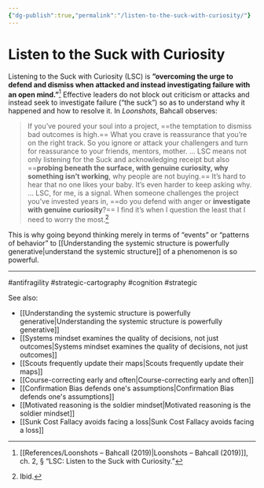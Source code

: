 ```yaml
---
{"dg-publish":true,"permalink":"/listen-to-the-suck-with-curiosity/"}
---
```


# Listen to the Suck with Curiosity

Listening to the Suck with Curiosity (LSC) is **”overcoming the urge to defend and dismiss when attacked and instead investigating failure with an open mind.”**[^1] Effective leaders do not block out criticism or attacks and instead seek to investigate failure (“the suck”) so as to understand why it happened and how to resolve it. In *Loonshots*, Bahcall observes:

> If you’ve poured your soul into a project, ==the temptation to dismiss bad outcomes is high.== What you crave is reassurance that you’re on the right track. So you ignore or attack your challengers and turn for reassurance to your friends, mentors, mother.
>...
> LSC means not only listening for the Suck and acknowledging receipt but also ==**probing beneath the surface, with genuine curiosity, why something isn’t working**, why people are not buying.== It’s hard to hear that no one likes your baby. It’s even harder to keep asking why.
> ...
> LSC, for me, is a signal. When someone challenges the project you’ve invested years in, ==do you defend with anger or **investigate with genuine curiosity**?== I find it’s when I question the least that I need to worry the most.[^2]

This is why going beyond thinking merely in terms of “events” or “patterns of behavior” to [[Understanding the systemic structure is powerfully generative\|understand the systemic structure]] of a phenomenon is so powerful.

---
#antifragility #strategic-cartography #cognition #strategic 

See also:
- [[Understanding the systemic structure is powerfully generative\|Understanding the systemic structure is powerfully generative]]
- [[Systems mindset examines the quality of decisions, not just outcomes\|Systems mindset examines the quality of decisions, not just outcomes]]
- [[Scouts frequently update their maps\|Scouts frequently update their maps]]
- [[Course-correcting early and often\|Course-correcting early and often]]
- [[Confirmation Bias defends one's assumptions\|Confirmation Bias defends one's assumptions]]
- [[Motivated reasoning is the soldier mindset\|Motivated reasoning is the soldier mindset]]
- [[Sunk Cost Fallacy avoids facing a loss\|Sunk Cost Fallacy avoids facing a loss]]

[^1]: [[References/Loonshots – Bahcall (2019)\|Loonshots – Bahcall (2019)]], ch. 2, § “LSC: Listen to the Suck with Curiosity.”
[^2]: Ibid.
